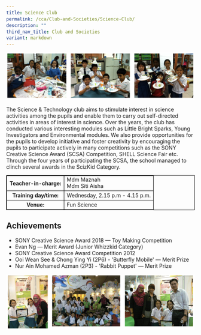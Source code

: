 ```yaml
---
title: Science Club
permalink: /cca/Club-and-Societies/Science-Club/
description: ""
third_nav_title: Club and Societies
variant: markdown
---
```

<style>
table {
  border-collapse: collapse;
  border: 1px solid black;
} 

th,td {
  border: 1px solid black;
}
table.c {
  table-layout: auto;
  width: 100%;  
}
	</style>
![](/images/scienceclub.png)

The Science &amp; Technology club aims to stimulate interest in science activities among the pupils and enable them to carry out self-directed activities in areas of interest in science. Over the years, the club has conducted various interesting modules such as Little Bright Sparks, Young Investigators and Environmental modules. We also provide opportunities for the pupils to develop initiative and foster creativity by encouraging the pupils to participate actively in many competitions such as the SONY Creative Science Award (SCSA) Competition, SHELL Science Fair etc. Through the four years of participating the SCSA, the school managed to clinch several awards in the ScizKid Category.
<br>
<table class="c">
  <tbody><tr>
    <th>Teacher-in-charge:</th>
    <td>Mdm Maznah <br>Mdm Siti Aisha</td>
  </tr>
  <tr>
    <th>Training day/time:
    </th><td>Wednesday, 2.15 p.m - 4.15 p.m.
  </td></tr>
  <tr>
    <th>Venue:</th>
    <td>Fun Science</td>
  </tr>
</tbody></table>


Achievements
------------

*   SONY Creative Science Award 2018 — Toy Making Competition
*   Evan Ng — Merit Award (Junior Whizzkid Category)
*   SONY Creative Science Award Competition 2012
*   Ooi Wean See &amp; Chong Ying Yi (2P6) - 'Butterfly Mobile' — Merit Prize
*   Nur Ain Mohamed Azman (2P3) - 'Rabbit Puppet' — Merit Prize

![](/images/scienceclub3.png)